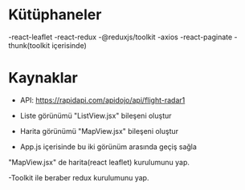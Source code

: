 # Kütüphaneler

-react-leaflet
-react-redux
-@reduxjs/toolkit
-axios
-react-paginate
-thunk(toolkit içerisinde)

# Kaynaklar

- API: https://rapidapi.com/apidojo/api/flight-radar1

- Liste görünümü "ListView.jsx" bileşeni oluştur
- Harita görünümü "MapView.jsx" bileşeni oluştur
- App.js içerisinde bu iki görünüm arasında geçiş sağla

"MapView.jsx" de harita(react leaflet) kurulumunu yap.

-Toolkit ile beraber redux kurulumunu yap.

